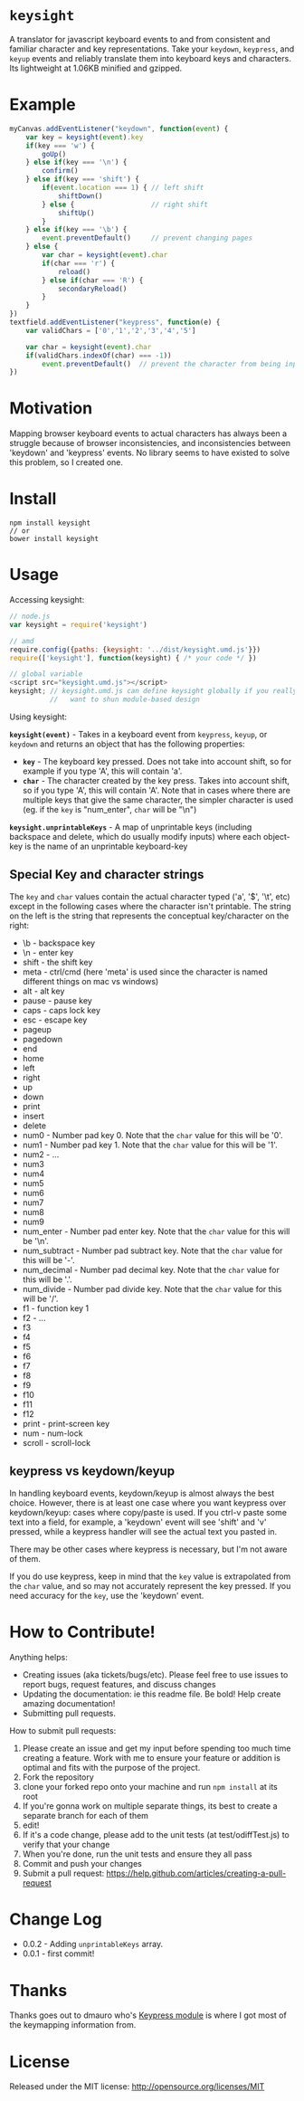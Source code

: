 
`keysight`
=====

A translator for javascript keyboard events to and from consistent and familiar character and key representations.
Take your `keydown`, `keypress`, and `keyup` events and reliably translate them into keyboard keys and characters.
Its lightweight at 1.06KB minified and gzipped.

Example
=======

```javascript
myCanvas.addEventListener("keydown", function(event) {
    var key = keysight(event).key
    if(key === 'w') {
        goUp()
    } else if(key === '\n') {
        confirm()
    } else if(key === 'shift') {
        if(event.location === 1) { // left shift
            shiftDown()
        } else {                   // right shift
            shiftUp()
        }
    } else if(key === '\b') {
        event.preventDefault()     // prevent changing pages
    } else {
        var char = keysight(event).char
        if(char === 'r') {
            reload()
        } else if(char === 'R') {
            secondaryReload()
        }
    }
})
textfield.addEventListener("keypress", function(e) {
    var validChars = ['0','1','2','3','4','5']

    var char = keysight(event).char
    if(validChars.indexOf(char) === -1))
        event.preventDefault()  // prevent the character from being input
})
```

Motivation
==========

Mapping browser keyboard events to actual characters has always been a struggle because of browser inconsistencies, and inconsistencies
between 'keydown' and 'keypress' events. No library seems to have existed to solve this problem, so I created one.

Install
=======

```
npm install keysight
// or
bower install keysight
```


Usage
=====

Accessing keysight:
```javascript
// node.js
var keysight = require('keysight')

// amd
require.config({paths: {keysight: '../dist/keysight.umd.js'}})
require(['keysight'], function(keysight) { /* your code */ })

// global variable
<script src="keysight.umd.js"></script>
keysight; // keysight.umd.js can define keysight globally if you really
          //   want to shun module-based design
```

Using keysight:

**`keysight(event)`** - Takes in a keyboard event from `keypress`, `keyup`, or `keydown` and returns an object that has the following properties:
* **`key`** - The keyboard key pressed. Does not take into account shift, so for example if you type 'A', this will contain 'a'.
* **`char`** - The character created by the key press. Takes into account shift, so if you type 'A', this will contain 'A'.
           Note that in cases where there are multiple keys that give the same character, the simpler character is used (eg. if the `key` is "num_enter", `char` will be "\n")

**`keysight.unprintableKeys`** - A map of unprintable keys (including backspace and delete, which do usually modify inputs) where each object-key is the name of an unprintable keyboard-key

## Special Key and character strings

The `key` and `char` values contain the actual character typed ('a', '$', '\t', etc) except in the following cases where the character isn't printable.
The string on the left is the string that represents the conceptual key/character on the right:

* \b - backspace key
* \n - enter key
* shift - the shift key
* meta - ctrl/cmd (here 'meta' is used since the character is named different things on mac vs windows)
* alt - alt key
* pause - pause key
* caps - caps lock key
* esc - escape key
* pageup
* pagedown
* end
* home
* left
* right
* up
* down
* print
* insert
* delete
* num0 - Number pad key 0. Note that the `char` value for this will be '0'.
* num1 - Number pad key 1. Note that the `char` value for this will be '1'.
* num2 - ...
* num3
* num4
* num5
* num6
* num7
* num8
* num9
* num_enter - Number pad enter key. Note that the `char` value for this will be '\n'.
* num_subtract - Number pad subtract key. Note that the `char` value for this will be '-'.
* num_decimal - Number pad decimal key. Note that the `char` value for this will be '.'.
* num_divide - Number pad divide key. Note that the `char` value for this will be '/'.
* f1 - function key 1
* f2 - ...
* f3
* f4
* f5
* f6
* f7
* f8
* f9
* f10
* f11
* f12
* print - print-screen key
* num - num-lock
* scroll - scroll-lock

## keypress vs keydown/keyup

In handling keyboard events, keydown/keyup is almost always the best choice.
However, there is at least one case where you want keypress over keydown/keyup: cases where copy/paste is used.
If you ctrl-v paste some text into a field, for example, a 'keydown' event will see 'shift' and 'v' pressed,
while a keypress handler will see the actual text you pasted in.

There may be other cases where keypress is necessary, but I'm not aware of them.

If you do use keypress, keep in mind that the `key` value is extrapolated from the `char` value, and so may not accurately represent the key pressed.
If you need accuracy for the `key`, use the 'keydown' event.

How to Contribute!
============

Anything helps:

* Creating issues (aka tickets/bugs/etc). Please feel free to use issues to report bugs, request features, and discuss changes
* Updating the documentation: ie this readme file. Be bold! Help create amazing documentation!
* Submitting pull requests.

How to submit pull requests:

1. Please create an issue and get my input before spending too much time creating a feature. Work with me to ensure your feature or addition is optimal and fits with the purpose of the project.
2. Fork the repository
3. clone your forked repo onto your machine and run `npm install` at its root
4. If you're gonna work on multiple separate things, its best to create a separate branch for each of them
5. edit!
6. If it's a code change, please add to the unit tests (at test/odiffTest.js) to verify that your change
7. When you're done, run the unit tests and ensure they all pass
8. Commit and push your changes
9. Submit a pull request: https://help.github.com/articles/creating-a-pull-request

Change Log
=========

* 0.0.2 - Adding `unprintableKeys` array.
* 0.0.1 - first commit!

Thanks
========

Thanks goes out to dmauro who's [Keypress module](https://github.com/dmauro/Keypress) is where I got most of the keymapping information from.

License
=======
Released under the MIT license: http://opensource.org/licenses/MIT
